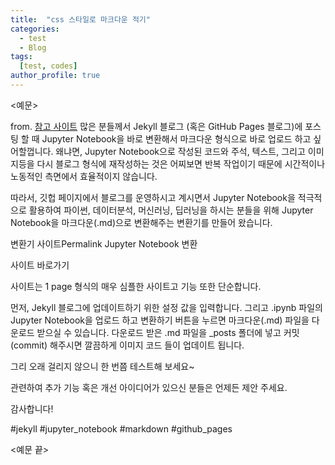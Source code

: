 ```yaml
---
title:  "css 스타일로 마크다운 적기"
categories:
  - test
  - Blog
tags:
  [test, codes]
author_profile: true
---
```


<예문>


from. [참고 사이트](https://teddylee777.github.io/jekyll/jupyter-converter/)
많은 분들께서 Jekyll 블로그 (혹은 GitHub Pages 블로그)에 포스팅 할 때 Jupyter Notebook을 바로 변환해서 마크다운 형식으로 바로 업로드 하고 싶어할껍니다. 왜냐면, Jupyter Notebook으로 작성된 코드와 주석, 텍스트, 그리고 이미지등을 다시 블로그 형식에 재작성하는 것은 어찌보면 반복 작업이기 때문에 시간적이나 노동적인 측면에서 효율적이지 않습니다.

따라서, 깃헙 페이지에서 블로그를 운영하시고 계시면서 Jupyter Notebook을 적극적으로 활용하여 파이썬, 데이터분석, 머신러닝, 딥러닝을 하시는 분들을 위해 Jupyter Notebook을 마크다운(.md)으로 변환해주는 변환기를 만들어 왔습니다.

변환기 사이트Permalink
Jupyter Notebook 변환

사이트 바로가기

사이트는 1 page 형식의 매우 심플한 사이트고 기능 또한 단순합니다.

먼저, Jekyll 블로그에 업데이트하기 위한 설정 값을 입력합니다.
그리고 .ipynb 파일의 Jupyter Notebook을 업로드 하고
변환하기 버튼을 누르면 마크다운(.md) 파일을 다운로드 받으실 수 있습니다.
다운로드 받은 .md 파일을 _posts 폴더에 넣고 커밋(commit) 해주시면 깔끔하게 이미지 코드 들이 업데이트 됩니다.

그리 오래 걸리지 않으니 한 번쯤 테스트해 보세요~

관련하여 추가 기능 혹은 개선 아이디어가 있으신 분들은 언제든 제안 주세요.

감사합니다!

#jekyll #jupyter_notebook #markdown #github_pages


<예문 끝>